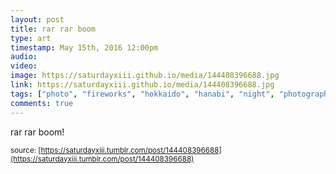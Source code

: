 ```yaml
---
layout: post
title: rar rar boom
type: art
timestamp: May 15th, 2016 12:00pm
audio: 
video: 
image: https://saturdayxiii.github.io/media/144408396688.jpg
link: https://saturdayxiii.github.io/media/144408396688.jpg
tags: ["photo", "fireworks", "hokkaido", "hanabi", "night", "photography", "art"]
comments: true
---
```

rar rar boom!
 
  
<small>source: [https://saturdayxiii.tumblr.com/post/144408396688](https://saturdayxiii.tumblr.com/post/144408396688)</small>